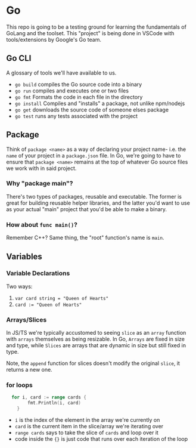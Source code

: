 # Go

This repo is going to be a testing ground for learning the fundamentals of GoLang and the toolset. This "project" is being done in VSCode with tools/extensions by Google's Go team.

## Go CLI

A glossary of tools we'll have available to us.

- `go build` compiles the Go source code into a binary
- `go run` compiles and executes one or two files
- `go fmt` Formats the code in each file in the directory
- `go install` Compiles and "installs" a package, not unlike npm/nodejs
- `go get` downloads the source code of someone elses package
- `go test` runs any tests associated with the project

## Package

Think of `package <name>` as a way of declaring your project name- i.e. the `name` of your project in a `package.json` file. In Go, we're going to have to ensure that `package <name>` remains at the top of whatever Go source files we work with in said project.

### Why "package main"?

There's two types of packages, reusable and executable. The former is great for building reusable helper libraries, and the latter you'd want to use as your actual "main" project that you'd be able to make a binary.

### How about `func main()`?

Remember C++? Same thing, the "root" function's name is `main`.

## Variables

### Variable Declarations

Two ways:

1. `var card string = "Queen of Hearts"`
2. `card := "Queen of Hearts"`

### Arrays/Slices

In JS/TS we're typically accustomed to seeing `slice` as an `array` function with `arrays` themselves as being resizable. In Go, `Arrays` are fixed in size and type, while `Slices` are arrays that are dynamic in size but still fixed in type.

Note, the `append` function for slices doesn't modify the original `slice`, it returns a new one.

### for loops

```go
  for i, card := range cards {
		fmt.Println(i, card)
	}
```

- `i` is the index of the element in the array we're currently on
- `card` is the current item in the slice/array we're iterating over
- `range cards` says to take the slice of `cards` and loop over it
- code inside the `{}` is just code that runs over each iteration of the loop
